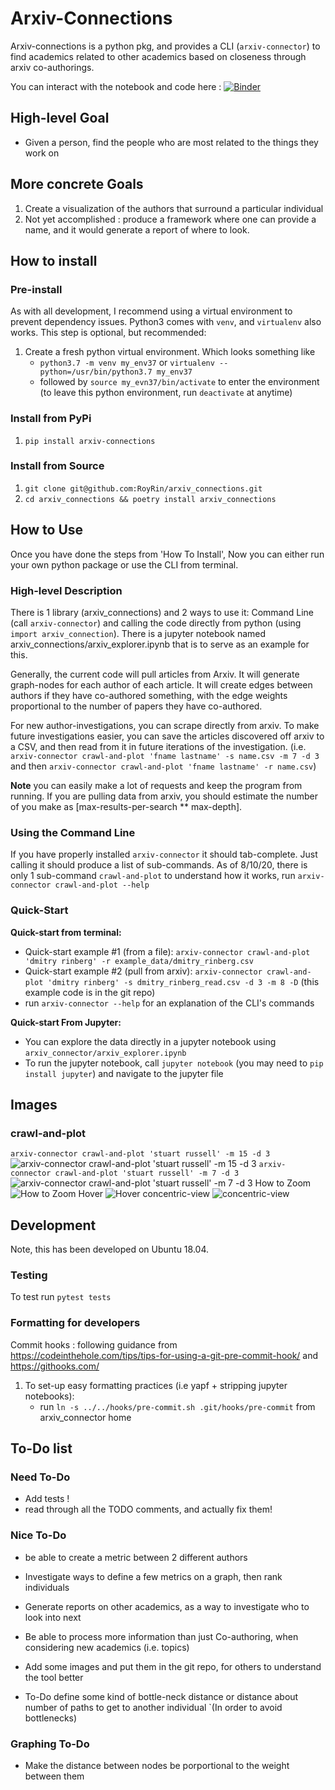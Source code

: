 # Arxiv-Connections

Arxiv-connections is a python pkg, and provides a CLI (`arxiv-connector`) to find academics related to other academics based on closeness through arxiv co-authorings.

You can interact with the notebook and code here : 
[![Binder](https://mybinder.org/badge_logo.svg)](https://mybinder.org/v2/gh/RoyRin/arxiv_connections/HEAD)


## High-level Goal

* Given a person, find the people who are most related to the things they work on

## More concrete Goals

1. Create a visualization of the authors that surround a particular individual
2. Not yet accomplished : produce a framework where one can provide a name,
 and it would generate a report of where to look.

## How to install

### Pre-install

As with all development, I recommend using a virtual environment to prevent dependency issues.
Python3 comes with `venv`, and `virtualenv` also works. This step is optional, but recommended:

1. Create a fresh python virtual environment. Which looks something like
    * `python3.7 -m venv my_env37` or `virtualenv --python=/usr/bin/python3.7 my_env37`
    * followed by `source my_evn37/bin/activate` to enter the environment
    (to leave this python environment, run `deactivate` at anytime)

### Install from PyPi

1. `pip install arxiv-connections`

### Install from Source

1. `git clone git@github.com:RoyRin/arxiv_connections.git` 
2. `cd arxiv_connections && poetry install arxiv_connections`

## How to Use

Once you have done the steps from 'How To Install', Now you can either run your own python package or use the CLI from terminal.

### High-level Description

There is 1 library (arxiv_connections) and 2 ways to use it: Command Line (call `arxiv-connector`) and calling the code directly 
from python (using `import arxiv_connection`). There is a jupyter notebook named arxiv_connections/arxiv_explorer.ipynb that 
is to serve as an example for this.

Generally, the current code will pull articles from Arxiv. It will generate graph-nodes for each author of each article. It 
will create edges between authors if they have co-authored something, with the edge weights proportional to the 
number of papers they have co-authored. 

For new author-investigations, you can scrape directly from arxiv. To make future investigations easier, you can
save the articles discovered off arxiv to a CSV, and then read from it in future iterations of the investigation.
(i.e. `arxiv-connector crawl-and-plot 'fname lastname' -s name.csv -m 7 -d 3` and 
then `arxiv-connector crawl-and-plot 'fname lastname' -r name.csv`)

**Note** you can easily make a lot of requests and keep the program from running. If you are 
pulling data from arxiv, you should estimate the number of you make as [max-results-per-search ** max-depth]. 

### Using the Command Line

If you have properly installed `arxiv-connector` it should tab-complete. Just calling it should produce a list of 
sub-commands. As of 8/10/20, there is only 1 sub-command `crawl-and-plot` to understand how it works, run
 `arxiv-connector crawl-and-plot --help`

### Quick-Start

**Quick-start from terminal:**

* Quick-start example #1 (from a file): `arxiv-connector crawl-and-plot 'dmitry rinberg' -r example_data/dmitry_rinberg.csv`
* Quick-start example #2 (pull from arxiv): `arxiv-connector crawl-and-plot 'dmitry rinberg' -s dmitry_rinberg_read.csv -d 3 -m 8 -D`
    (this example code is in the git repo)
* run `arxiv-connector --help` for an explanation of the CLI's commands

**Quick-start From Jupyter:**

* You can explore the data directly in a jupyter notebook using `arxiv_connector/arxiv_explorer.ipynb`
* To run the jupyter notebook, call `jupyter notebook` (you may need to `pip install jupyter`) and navigate to the jupyter file 

## Images

### crawl-and-plot

`arxiv-connector crawl-and-plot 'stuart russell' -m 15 -d 3`
![arxiv-connector crawl-and-plot 'stuart russell' -m 15 -d 3](https://github.com/RoyRin/arxiv_connections/blob/master/assets/screenshot_big_graph.png)
`arxiv-connector crawl-and-plot 'stuart russell' -m 7 -d 3`
![arxiv-connector crawl-and-plot 'stuart russell' -m 7 -d 3](https://github.com/RoyRin/arxiv_connections/blob/master/assets/screenshot_small_graph.png)
How to Zoom
![How to Zoom](https://github.com/RoyRin/arxiv_connections/blob/master/assets/screenshot_how_to_zoom.png)
Hover
![Hover](https://github.com/RoyRin/arxiv_connections/blob/master/assets/screenshot_zoom_and_hover.png)
concentric-view
![concentric-view](https://github.com/RoyRin/arxiv_connections/blob/master/assets/screenshot_concentric.png)

## Development

Note, this has been developed on Ubuntu 18.04.

### Testing

To test run `pytest tests`

### Formatting for developers
Commit hooks : following guidance from https://codeinthehole.com/tips/tips-for-using-a-git-pre-commit-hook/ and https://githooks.com/

1. To set-up easy formatting practices (i.e yapf + stripping jupyter notebooks):
    * run `ln -s ../../hooks/pre-commit.sh .git/hooks/pre-commit` from arxiv_connector home

## To-Do list

### Need To-Do

* Add tests !
* read through all the TODO comments, and actually fix them!

### Nice To-Do

* be able to create a metric between 2 different authors
* Investigate ways to define a few metrics on a graph, then rank individuals
* Generate reports on other academics, as a way to investigate who to look into next
* Be able to process more information than just Co-authoring, when considering new academics (i.e. topics)
* Add some images and put them in the git repo, for others to understand the tool better

* To-Do define some kind of bottle-neck distance or distance about number of paths to get to another individual
`(In order to avoid bottlenecks)

### Graphing To-Do

* Make the distance between nodes be porportional to the weight between them

